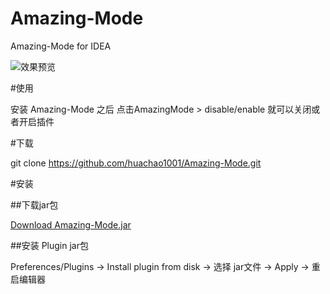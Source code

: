 # Amazing-Mode 

Amazing-Mode for IDEA

![效果预览](https://github.com/huachao1001/Amazing-Mode/blob/master/AmazingModePreview.gif?raw=true)

#使用

安装 Amazing-Mode 之后 点击AmazingMode > disable/enable 就可以关闭或者开启插件

 
#下载

git clone https://github.com/huachao1001/Amazing-Mode.git
 
#安装

##下载jar包

 [Download Amazing-Mode.jar](https://raw.githubusercontent.com/huachao1001/Amazing-Mode/master/Amazing-Mode.jar)

##安装 Plugin jar包

Preferences/Plugins 
-> Install plugin from disk 
-> 选择 jar文件 
-> Apply 
-> 重启编辑器 
